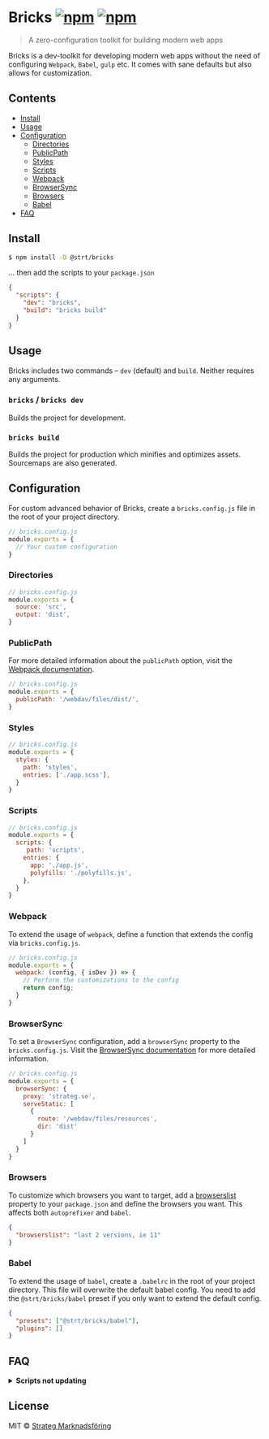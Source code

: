 # Bricks [![npm](https://img.shields.io/npm/v/@strt/bricks.svg)](https://www.npmjs.com/package/@strt/bricks) [![npm](https://img.shields.io/npm/dm/@strt/bricks.svg)](https://www.npmjs.com/package/@strt/bricks)

> A zero-configuration toolkit for building modern web apps 

Bricks is a dev-toolkit for developing modern web apps without the need of configuring `Webpack`, `Babel`, `gulp` etc. It comes with sane defaults but also allows for customization. 

## Contents
- [Install](#install)
- [Usage](#usage)
- [Configuration](#configuration)
  - [Directories](#directories)
  - [PublicPath](#publicpath)
  - [Styles](#styles)
  - [Scripts](#scripts)
  - [Webpack](#webpack)
  - [BrowserSync](#browsersync)
  - [Browsers](#browsers)
  - [Babel](#babel)
- [FAQ](#faq)

## Install
```bash
$ npm install -D @strt/bricks
```

... then add the scripts to your `package.json`
```json
{
  "scripts": {
    "dev": "bricks",
    "build": "bricks build"
  }
}
```

## Usage
Bricks includes two commands – `dev` (default) and `build`. Neither requires any arguments.

### `bricks` / `bricks dev` 
Builds the project for development.

### `bricks build` 
Builds the project for production which minifies and optimizes assets. Sourcemaps are also generated.

## Configuration
For custom advanced behavior of Bricks, create a `bricks.config.js` file in the root of your project directory. 

```javascript
// bricks.config.js
module.exports = {
  // Your custom configuration
}
```

### Directories
```javascript
// bricks.config.js
module.exports = {
  source: 'src',
  output: 'dist',
}
```

### PublicPath
For more detailed information about the `publicPath` option, visit the [Webpack documentation](https://webpack.js.org/configuration/output/#output-publicpath).
```javascript
// bricks.config.js
module.exports = {
  publicPath: '/webdav/files/dist/',
}
```

### Styles
```javascript
// bricks.config.js
module.exports = {
  styles: {
    path: 'styles',
    entries: ['./app.scss'],
  }
}
```

### Scripts
```javascript
// bricks.config.js
module.exports = {
  scripts: {
     path: 'scripts',
    entries: {
      app: './app.js',
      polyfills: './polyfills.js',
    },
  }
}
```

### Webpack
To extend the usage of `webpack`, define a function that extends the config via `bricks.config.js`.

```javascript
// bricks.config.js
module.exports = {
  webpack: (config, { isDev }) => {
    // Perform the customizations to the config
    return config;
  }
}
```

### BrowserSync
To set a `BrowserSync` configuration, add a `browserSync` property to the `bricks.config.js`. Visit the [BrowserSync documentation](https://www.browsersync.io/docs/options) for more detailed information.

```javascript
// bricks.config.js
module.exports = {
  browserSync: {
    proxy: 'strateg.se',
    serveStatic: [
      {
        route: '/webdav/files/resources',
        dir: 'dist'
      }
    ]
  }
}
```

### Browsers
To customize which browsers you want to target, add a [browserslist](https://github.com/ai/browserslist) property to your `package.json` and define the browsers you want. This affects both `autoprefixer` and `babel`.

```json
{
  "browserslist": "last 2 versions, ie 11"
}
```

### Babel
To extend the usage of `babel`, create a `.babelrc` in the root of your project directory. This file will overwrite the default babel config. You need to add the `@strt/bricks/babel` preset if you only want to extend the default config. 

```json
{
  "presets": ["@strt/bricks/babel"],
  "plugins": []
}
```

## FAQ
<p>
  <details>
  <summary><b>Scripts not updating</b></summary>
  Make sure that the `scripts.publicPath` is set correctly.
  </details>
</p>

## License
MIT © [Strateg Marknadsföring](https://github.com/strt)
